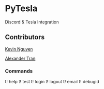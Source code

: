 # PyTesla
Discord &amp; Tesla Integration

## Contributors

[Kevin Nguyen](https://github.com/oggunderscore)

[Alexander Tran](https://github.com/FullyAscended/FullyAscended.github.io)

### Commands

t! help
t! test
t! login
t! logout
t! email
t! debugid
